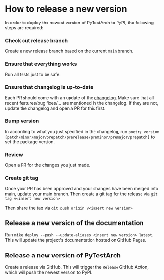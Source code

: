 # How to release a new version
In order to deploy the newest version of PyTestArch to PyPI, the following steps are required:


### Check out release branch
Create a new release branch based on the current `main` branch.


### Ensure that everything works
Run all tests just to be safe.


### Ensure that changelog is up-to-date
Each PR should come with an update of the [changelog](docs/changelog.md). Make sure that all recent features/bug fixes/...
are mentioned in the changelog. If they are not, update the changelog and open a PR for this first.


### Bump version
In according to what you just specified in the changelog, run
`poetry version [patch/minor/major/prepatch/prerelease/preminor/premajor/prepatch]`
to set the package version.


### Review
Open a PR for the changes you just made.


### Create git tag
Once your PR has been approved and your changes have been merged into main, update your main branch.
Then create a git tag for the release via
`git tag v<insert new version>`

Then share the tag via
`git push origin v<insert new version>`


## Release a new version of the documentation
Run `mike deploy --push --update-aliases <insert new version> latest`. This will update the project's documentation 
hosted on GitHub Pages.


## Release a new version of PyTestArch
Create a release via GitHub. This will trigger the `Release` GitHub Action, which will push the newest version to PyPI.
